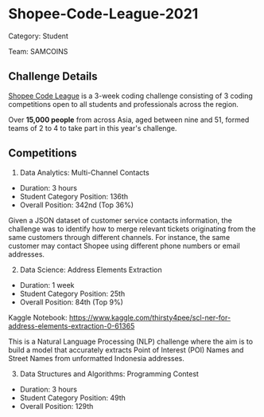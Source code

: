 # Shopee-Code-League-2021

Category: Student

Team: SAMCOINS

## Challenge Details

[Shopee Code League](https://careers.shopee.sg/codeleague/) is a 3-week coding challenge consisting of 3 coding competitions open to all students and professionals across the region.

Over **15,000 people** from across Asia, aged between nine and 51, formed teams of 2 to 4 to take part in this year's challenge.

## Competitions

1. Data Analytics: Multi-Channel Contacts

- Duration: 3 hours
- Student Category Position: 136th
- Overall Position: 342nd (Top 36%)

Given a JSON dataset of customer service contacts information, the challenge was to identify how to merge relevant tickets originating from the same customers through different channels. For instance, the same customer may contact Shopee using different phone numbers or email addresses.

2. Data Science: Address Elements Extraction

- Duration: 1 week
- Student Category Position: 25th
- Overall Position: 84th (Top 9%)

Kaggle Notebook: https://www.kaggle.com/thirsty4pee/scl-ner-for-address-elements-extraction-0-61365

This is a Natural Language Processing (NLP) challenge where the aim is to build a model that accurately extracts Point of Interest (POI) Names and Street Names from unformatted Indonesia addresses.

3. Data Structures and Algorithms: Programming Contest

- Duration: 3 hours
- Student Category Position: 49th
- Overall Position: 129th
